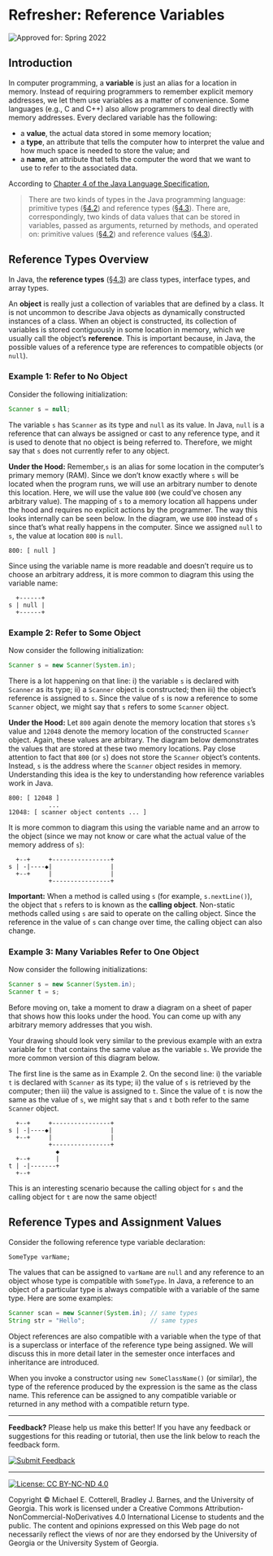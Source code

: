 # Refresher: Reference Variables

![Approved for: Spring 2022](https://img.shields.io/badge/Approved%20for-Spring%202022-purple)

<div class="contents" depth="2">

</div>

## Introduction

In computer programming, a **variable** is just an alias for a location
in memory. Instead of requiring programmers to remember explicit memory
addresses, we let them use variables as a matter of convenience. Some
languages (e.g., C and C++) also allow programmers to deal directly with
memory addresses. Every declared variable has the following:

-   a **value**, the actual data stored in some memory location;
-   a **type**, an attribute that tells the computer how to interpret
    the value and how much space is needed to store the value; and
-   a **name**, an attribute that tells the computer the word that we
    want to use to refer to the associated data.

According to [Chapter 4 of the Java Language
Specification](https://docs.oracle.com/javase/specs/jls/se17/html/jls-4.html#jls-4.10.1),

> There are two kinds of types in the Java programming language:
> primitive types
> ([§4.2](https://docs.oracle.com/javase/specs/jls/se17/html/jls-4.html#jls-4.2))
> and reference types
> ([§4.3](https://docs.oracle.com/javase/specs/jls/se17/html/jls-4.html#jls-4.3)).
> There are, correspondingly, two kinds of data values that can be
> stored in variables, passed as arguments, returned by methods, and
> operated on: primitive values
> ([§4.2](https://docs.oracle.com/javase/specs/jls/se17/html/jls-4.html#jls-4.2))
> and reference values
> ([§4.3](https://docs.oracle.com/javase/specs/jls/se17/html/jls-4.html#jls-4.3)).

## Reference Types Overview

In Java, the **reference types**
([§4.3](https://docs.oracle.com/javase/specs/jls/se17/html/jls-4.html#jls-4.3))
are class types, interface types, and array types.

An **object** is really just a collection of variables that are defined
by a class. It is not uncommon to describe Java objects as dynamically
constructed instances of a class. When an object is constructed, its
collection of variables is stored contiguously in some location in
memory, which we usually call the object’s **reference**. This is
important because, in Java, the possible values of a reference type are
references to compatible objects (or `null`).

### Example 1: Refer to No Object

Consider the following initialization:

``` java
Scanner s = null;
```

The variable `s` has `Scanner` as its type and `null` as its value. In
Java, `null` is a reference that can always be assigned or cast to any
reference type, and it is used to denote that no object is being
referred to. Therefore, we might say that `s` does not currently refer
to any object.

**Under the Hood:** Remember,`s` is an alias for some location in the
computer’s primary memory (RAM). Since we don’t know exactly where `s`
will be located when the program runs, we will use an arbitrary number
to denote this location. Here, we will use the value `800` (we could’ve
chosen any arbitrary value). The mapping of `s` to a memory location all
happens under the hood and requires no explicit actions by the
programmer. The way this looks internally can be seen below. In the
diagram, we use `800` instead of `s` since that’s what really happens in
the computer. Since we assigned `null` to `s`, the value at location
`800` is `null`.

    800: [ null ]

Since using the variable name is more readable and doesn’t require us to
choose an arbitrary address, it is more common to diagram this using the
variable name:

      +------+
    s | null |
      +------+

### Example 2: Refer to Some Object

Now consider the following initialization:

``` java
Scanner s = new Scanner(System.in);
```

There is a lot happening on that line: i) the variable `s` is declared
with `Scanner` as its type; ii) a `Scanner` object is constructed; then
iii) the object’s reference is assigned to `s`. Since the value of `s`
is now a reference to some `Scanner` object, we might say that `s`
refers to some `Scanner` object.

**Under the Hood:** Let `800` again denote the memory location that
stores `s`’s value and `12048` denote the memory location of the
constructed `Scanner` object. Again, these values are arbitrary. The
diagram below demonstrates the values that are stored at these two
memory locations. Pay close attention to fact that `800` (or `s`) does
not store the `Scanner` object’s contents. Instead, `s` is the address
where the `Scanner` object resides in memory. Understanding this idea is
the key to understanding how reference variables work in Java.

    800: [ 12048 ]
               ...
    12048: [ scanner object contents ... ]

It is more common to diagram this using the variable name and an arrow
to the object (since we may not know or care what the actual value of
the memory address of `s`):

      +--+     +----------------+
    s | -|----◆|                |
      +--+     |                |
               +----------------+

**Important:** When a method is called using `s` (for example,
`s.nextLine()`), the object that `s` refers to is known as the **calling
object**. Non-static methods called using `s` are said to operate on the
calling object. Since the reference in the value of `s` can change over
time, the calling object can also change.

### Example 3: Many Variables Refer to One Object

Now consider the following initializations:

``` java
Scanner s = new Scanner(System.in);
Scanner t = s;
```

Before moving on, take a moment to draw a diagram on a sheet of paper
that shows how this looks under the hood. You can come up with any
arbitrary memory addresses that you wish.

Your drawing should look very similar to the previous example with an
extra variable for `t` that contains the same value as the variable `s`.
We provide the more common version of this diagram below.

The first line is the same as in Example 2. On the second line: i) the
variable `t` is declared with `Scanner` as its type; ii) the value of
`s` is retrieved by the computer; then iii) the value is assigned to
`t`. Since the value of `t` is now the same as the value of `s`, we
might say that `s` and `t` both refer to the same `Scanner` object.

      +--+     +----------------+
    s | -|----◆|                |
      +--+     |                |
               +----------------+
                 ◆
      +--+       |
    t | -|-------+
      +--+

This is an interesting scenario because the calling object for `s` and
the calling object for `t` are now the same object!

## Reference Types and Assignment Values

Consider the following reference type variable declaration:

    SomeType varName;

The values that can be assigned to `varName` are `null` and any
reference to an object whose type is compatible with `SomeType`. In
Java, a reference to an object of a particular type is always compatible
with a variable of the same type. Here are some examples:

``` java
Scanner scan = new Scanner(System.in); // same types
String str = "Hello";                  // same types
```

Object references are also compatible with a variable when the type of
that is a superclass or interface of the reference type being assigned.
We will discuss this in more detail later in the semester once
interfaces and inheritance are introduced.

When you invoke a constructor using `new SomeClassName()` (or similar),
the type of the reference produced by the expression is the same as the
class name. This reference can be assigned to any compatible variable or
returned in any method with a compatible return type.

<hr/>

**Feedback?** Please help us make this better! If you have any feedback
or suggestions for this reading or tutorial, then use the link below to
reach the feedback form.

[![Submit
Feedback](https://img.shields.io/badge/-Submit%20Feedback-red.svg?style=for-the-badge)](https://docs.google.com/forms/d/e/1FAIpQLSfBgZM_-G-9nKmX7F83k0Tgp1OlqBnrkt6vsxlIqLypc_keUQ/viewform?usp=pp_url&entry.1081181680=cs1302-refresher-variables&entry.1901270436=https://github.com/cs1302uga/cs1302-tutorials/blob/master/refresher/variables.md)

<hr/>

[![License: CC BY-NC-ND
4.0](https://img.shields.io/badge/License-CC%20BY--NC--ND%204.0-lightgrey.svg)](http://creativecommons.org/licenses/by-nc-nd/4.0/)

Copyright © Michael E. Cotterell, Bradley J. Barnes, and the University
of Georgia. This work is licensed under a Creative Commons
Attribution-NonCommercial-NoDerivatives 4.0 International License to
students and the public. The content and opinions expressed on this Web
page do not necessarily reflect the views of nor are they endorsed by
the University of Georgia or the University System of Georgia.
